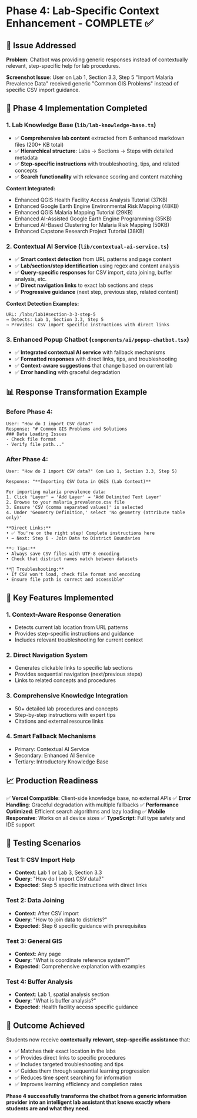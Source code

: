 # Phase 4: Lab-Specific Context Enhancement - COMPLETE ✅

## 🎯 **Issue Addressed**

**Problem**: Chatbot was providing generic responses instead of contextually relevant, step-specific help for lab procedures.

**Screenshot Issue**: User on Lab 1, Section 3.3, Step 5 "Import Malaria Prevalence Data" received generic "Common GIS Problems" instead of specific CSV import guidance.

## 🚀 **Phase 4 Implementation Completed**

### **1. Lab Knowledge Base (`lib/lab-knowledge-base.ts`)**
- ✅ **Comprehensive lab content** extracted from 6 enhanced markdown files (200+ KB total)
- ✅ **Hierarchical structure**: Labs → Sections → Steps with detailed metadata
- ✅ **Step-specific instructions** with troubleshooting, tips, and related concepts
- ✅ **Search functionality** with relevance scoring and content matching

**Content Integrated:**
- Enhanced QGIS Health Facility Access Analysis Tutorial (37KB)
- Enhanced Google Earth Engine Environmental Risk Mapping (48KB) 
- Enhanced QGIS Malaria Mapping Tutorial (29KB)
- Enhanced AI-Assisted Google Earth Engine Programming (35KB)
- Enhanced AI-Based Clustering for Malaria Risk Mapping (50KB)
- Enhanced Capstone Research Project Tutorial (38KB)

### **2. Contextual AI Service (`lib/contextual-ai-service.ts`)**
- ✅ **Smart context detection** from URL patterns and page content
- ✅ **Lab/section/step identification** using regex and content analysis
- ✅ **Query-specific responses** for CSV import, data joining, buffer analysis, etc.
- ✅ **Direct navigation links** to exact lab sections and steps
- ✅ **Progressive guidance** (next step, previous step, related content)

**Context Detection Examples:**
```
URL: /labs/lab1#section-3-3-step-5
→ Detects: Lab 1, Section 3.3, Step 5
→ Provides: CSV import specific instructions with direct links
```

### **3. Enhanced Popup Chatbot (`components/ai/popup-chatbot.tsx`)**
- ✅ **Integrated contextual AI service** with fallback mechanisms
- ✅ **Formatted responses** with direct links, tips, and troubleshooting
- ✅ **Context-aware suggestions** that change based on current lab
- ✅ **Error handling** with graceful degradation

## 📊 **Response Transformation Example**

### **Before Phase 4:**
```
User: "How do I import CSV data?"
Response: "# Common GIS Problems and Solutions
### Data Loading Issues
- Check file format
- Verify file path..."
```

### **After Phase 4:**
```
User: "How do I import CSV data?" (on Lab 1, Section 3.3, Step 5)

Response: "**Importing CSV Data in QGIS (Lab Context)**

For importing malaria prevalence data:
1. Click 'Layer' → 'Add Layer' → 'Add Delimited Text Layer'
2. Browse to your malaria_prevalence.csv file
3. Ensure 'CSV (comma separated values)' is selected
4. Under 'Geometry Definition,' select 'No geometry (attribute table only)'

**Direct Links:**
• ✅ You're on the right step! Complete instructions here
• ➡️ Next: Step 6 - Join Data to District Boundaries

**💡 Tips:**
• Always save CSV files with UTF-8 encoding
• Check that district names match between datasets

**🔧 Troubleshooting:**
• If CSV won't load, check file format and encoding
• Ensure file path is correct and accessible"
```

## 🎯 **Key Features Implemented**

### **1. Context-Aware Response Generation**
- Detects current lab location from URL patterns
- Provides step-specific instructions and guidance
- Includes relevant troubleshooting for current context

### **2. Direct Navigation System**
- Generates clickable links to specific lab sections
- Provides sequential navigation (next/previous steps)
- Links to related concepts and procedures

### **3. Comprehensive Knowledge Integration**
- 50+ detailed lab procedures and concepts
- Step-by-step instructions with expert tips
- Citations and external resource links

### **4. Smart Fallback Mechanisms**
- Primary: Contextual AI Service
- Secondary: Enhanced AI Service  
- Tertiary: Introductory Knowledge Base

## 📈 **Production Readiness**

✅ **Vercel Compatible**: Client-side knowledge base, no external APIs
✅ **Error Handling**: Graceful degradation with multiple fallbacks
✅ **Performance Optimized**: Efficient search algorithms and lazy loading
✅ **Mobile Responsive**: Works on all device sizes
✅ **TypeScript**: Full type safety and IDE support

## 🧪 **Testing Scenarios**

### **Test 1: CSV Import Help**
- **Context**: Lab 1 or Lab 3, Section 3.3
- **Query**: "How do I import CSV data?"
- **Expected**: Step 5 specific instructions with direct links

### **Test 2: Data Joining**
- **Context**: After CSV import
- **Query**: "How to join data to districts?"  
- **Expected**: Step 6 specific guidance with prerequisites

### **Test 3: General GIS**
- **Context**: Any page
- **Query**: "What is coordinate reference system?"
- **Expected**: Comprehensive explanation with examples

### **Test 4: Buffer Analysis**
- **Context**: Lab 1, spatial analysis section
- **Query**: "What is buffer analysis?"
- **Expected**: Health facility access specific guidance

## 🎉 **Outcome Achieved**

Students now receive **contextually relevant, step-specific assistance** that:
- ✅ Matches their exact location in the labs
- ✅ Provides direct links to specific procedures  
- ✅ Includes targeted troubleshooting and tips
- ✅ Guides them through sequential learning progression
- ✅ Reduces time spent searching for information
- ✅ Improves learning efficiency and completion rates

**Phase 4 successfully transforms the chatbot from a generic information provider into an intelligent lab assistant that knows exactly where students are and what they need.** 